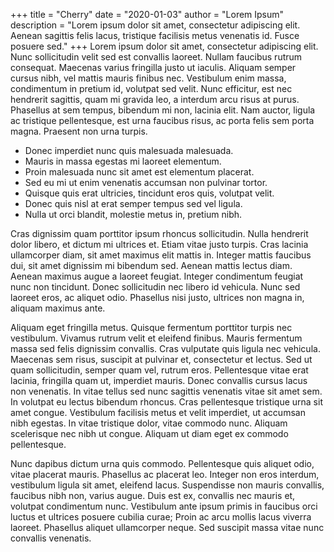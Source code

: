 +++
title = "Cherry"
date = "2020-01-03"
author = "Lorem Ipsum"
description = "Lorem ipsum dolor sit amet, consectetur adipiscing elit. Aenean sagittis felis lacus, tristique facilisis metus venenatis id. Fusce posuere sed."
+++
Lorem ipsum dolor sit amet, consectetur adipiscing elit. Nunc sollicitudin velit sed est convallis laoreet. Nullam faucibus rutrum consequat. Maecenas varius fringilla justo ut iaculis. Aliquam semper cursus nibh, vel mattis mauris finibus nec. Vestibulum enim massa, condimentum in pretium id, volutpat sed velit. Nunc efficitur, est nec hendrerit sagittis, quam mi gravida leo, a interdum arcu risus at purus. Phasellus at sem tempus, bibendum mi non, lacinia elit. Nam auctor, ligula ac tristique pellentesque, est urna faucibus risus, ac porta felis sem porta magna. Praesent non urna turpis.

- Donec imperdiet nunc quis malesuada malesuada.
- Mauris in massa egestas mi laoreet elementum.
- Proin malesuada nunc sit amet est elementum placerat.
- Sed eu mi ut enim venenatis accumsan non pulvinar tortor.
- Quisque quis erat ultricies, tincidunt eros quis, volutpat velit.
- Donec quis nisl at erat semper tempus sed vel ligula.
- Nulla ut orci blandit, molestie metus in, pretium nibh.


Cras dignissim quam porttitor ipsum rhoncus sollicitudin. Nulla hendrerit dolor libero, et dictum mi ultrices et. Etiam vitae justo turpis. Cras lacinia ullamcorper diam, sit amet maximus elit mattis in. Integer mattis faucibus dui, sit amet dignissim mi bibendum sed. Aenean mattis lectus diam. Aenean maximus augue a laoreet feugiat. Integer condimentum feugiat nunc non tincidunt. Donec sollicitudin nec libero id vehicula. Nunc sed laoreet eros, ac aliquet odio. Phasellus nisi justo, ultrices non magna in, aliquam maximus ante.

Aliquam eget fringilla metus. Quisque fermentum porttitor turpis nec vestibulum. Vivamus rutrum velit et eleifend finibus. Mauris fermentum massa sed felis dignissim convallis. Cras vulputate quis ligula nec vehicula. Maecenas sem risus, suscipit at pulvinar et, consectetur et lectus. Sed ut quam sollicitudin, semper quam vel, rutrum eros. Pellentesque vitae erat lacinia, fringilla quam ut, imperdiet mauris. Donec convallis cursus lacus non venenatis. In vitae tellus sed nunc sagittis venenatis vitae sit amet sem. In volutpat eu lectus bibendum rhoncus. Cras pellentesque tristique urna sit amet congue. Vestibulum facilisis metus et velit imperdiet, ut accumsan nibh egestas. In vitae tristique dolor, vitae commodo nunc. Aliquam scelerisque nec nibh ut congue. Aliquam ut diam eget ex commodo pellentesque.

Nunc dapibus dictum urna quis commodo. Pellentesque quis aliquet odio, vitae placerat mauris. Phasellus ac placerat leo. Integer non eros interdum, vestibulum ligula sit amet, eleifend lacus. Suspendisse non mauris convallis, faucibus nibh non, varius augue. Duis est ex, convallis nec mauris et, volutpat condimentum nunc. Vestibulum ante ipsum primis in faucibus orci luctus et ultrices posuere cubilia curae; Proin ac arcu mollis lacus viverra laoreet. Phasellus aliquet ullamcorper neque. Sed suscipit massa vitae nunc convallis venenatis.

